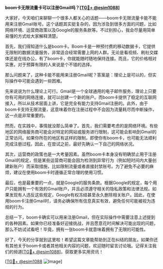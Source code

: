 **boom卡无限流量卡可以注册Gmail吗？[[TG💪+ @esim1088](https://t.me/s/esim1088)]**

大家好，今天咱们来聊聊一个很多人都关心的话题——boom卡无限流量卡能不能用来注册Gmail账号。这个话题其实挺复杂的，因为涉及到很多方面的问题，比如网络环境、运营商政策以及Google的服务条款等。不过别担心，我会尽量用简单易懂的方式给大家解释清楚。

首先，我们得知道什么是boom卡。Boom卡是一种预付费的移动数据卡，它提供无限制的数据流量服务，非常适合经常需要上网的人群。无论是看视频、刷社交媒体还是在线办公，有了boom卡，你就能随时随地保持连接。而且，它的价格相对实惠，对于预算有限的人来说是个不错的选择。

那么问题来了，这种卡能不能用来注册Gmail呢？答案是：理论上是可以的，但实际操作中可能会遇到一些困难。

先来说说为什么理论上可行。Gmail是一个全球通用的电子邮件服务，理论上只要你有可用的网络连接，就可以创建一个新的账户。而boom卡提供了稳定的互联网接入，所以从技术层面上讲，它是完全有能力支持Gmail注册的。此外，由于boom卡支持无限流量，这意味着你在注册过程中不会因为流量耗尽而中断操作，这一点是非常重要的。

然而，在实践中，事情就没那么简单了。首先，我们需要考虑的是网络环境。有些地区的网络服务商可能会对特定的网站或服务进行限制，这可能会影响到Gmail的正常访问。如果你所在的地区有这样的限制，即使你有boom卡，也可能无法顺利完成注册过程。因此，在尝试之前，最好先确认一下自己的网络状况。

其次，运营商的政策也是一大考量因素。虽然boom卡本身没有明确禁止用于注册Gmail的规定，但是某些运营商可能会因为检测到异常行为（例如短时间内大量创建新账户）而采取措施，比如限制流量或者直接封禁账号。为了避免不必要的麻烦，建议在使用boom卡时遵循正常合理的使用习惯。

最后，也是最重要的一点，就是Google的服务条款。根据Google的规定，每个用户只能拥有一个有效的Gmail账户，并且必须遵守相关的隐私政策和法律法规。如果发现有人违反这些规定，Google有权冻结甚至永久删除相关账户。因此，在使用boom卡注册Gmail时，请务必确保所有信息真实有效，避免任何可能被视为违规的行为。

总结一下，boom卡确实可以用来注册Gmail，但在实际操作中需要注意上述提到的各种因素。如果你已经准备好迎接挑战，并且愿意花时间解决可能出现的问题，那么不妨试试看吧！毕竟，拥有一张boom卡就意味着拥有了无限的可能性。

好了，今天的分享就到这里啦！希望这篇文章能帮助到正在纠结的朋友。如果你还有其他关于boom卡或者其他相关内容的问题，欢迎随时留言讨论哦。记得关注我们的频道[[TG💪+ @esim1088](https://t.me/s/esim1088)]，获取更多实用资讯！

[[TG💪+ @esim1088](https://t.me/s/esim1088) ![Image](https://i.postimg.cc/4NQfJmqS/Snipaste-2025-05-13-00-14-12.png)]